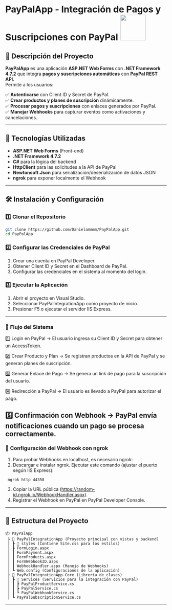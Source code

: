 # PayPalApp - Integración de Pagos y Suscripciones con PayPal <img src="https://www.paypalobjects.com/webstatic/icon/pp258.png" width="80" />

## 🚀 Descripción del Proyecto

**PayPalApp** es una aplicación **ASP.NET Web Forms** con **.NET Framework 4.7.2** que integra **pagos y suscripciones automáticas** con **PayPal REST API**.  
Permite a los usuarios:

✅ **Autenticarse** con Client ID y Secret de PayPal.  
✅ **Crear productos y planes de suscripción** dinámicamente.  
✅ **Procesar pagos y suscripciones** con enlaces generados por PayPal.  
✅ **Manejar Webhooks** para capturar eventos como activaciones y cancelaciones.  

---

## 📌 **Tecnologías Utilizadas**

- **ASP.NET Web Forms** (Front-end)  
- **.NET Framework 4.7.2**  
- **C#** para la lógica del backend  
- **HttpClient** para las solicitudes a la API de PayPal  
- **Newtonsoft.Json** para serialización/deserialización de datos JSON  
- **ngrok** para exponer localmente el Webhook  

---

## 🛠 **Instalación y Configuración**

### 1️⃣ **Clonar el Repositorio**
```sh
git clone https://github.com/Danielammmm/PayPalApp.git
cd PayPalApp
```
### 2️⃣ **Configurar las Credenciales de PayPal**
1. Crear una cuenta en PayPal Developer.
2. Obtener Client ID y Secret en el Dashboard de PayPal.
3. Configurar las credenciales en el sistema al momento del login.

### 3️⃣ **Ejecutar la Aplicación**
1. Abrir el proyecto en Visual Studio.
2. Seleccionar PayPalIntegrationApp como proyecto de inicio.
3. Presionar F5 o ejecutar el servidor IIS Express.

---
### 🔄 **Flujo del Sistema**
  1️⃣ Login en PayPal → El usuario ingresa su Client ID y Secret para obtener un AccessToken.
  
  2️⃣ Crear Producto y Plan → Se registran productos en la API de PayPal y se generan planes de suscripción.
  
  3️⃣ Generar Enlace de Pago → Se genera un link de pago para la suscripción del usuario.
  
  4️⃣ Redirección a PayPal → El usuario es llevado a PayPal para autorizar el pago.
  
  5️⃣ Confirmación con Webhook → PayPal envía notificaciones cuando un pago se procesa correctamente.
---
### 📡 **Configuración del Webhook con ngrok**
1. Para probar Webhooks en localhost, es necesario ngrok:
2. Descargar e instalar ngrok.
   Ejecutar este comando (ajustar el puerto según IIS Express):
  ```
   ngrok http 44358
```
3. Copiar la URL pública (https://random-id.ngrok.io/WebhookHandler.aspx).
4. Registrar el Webhook en PayPal en PayPal Developer Console.

---

## 📂 **Estructura del Proyecto**
```
📦 PayPalApp
 ┣ 📂 PayPalIntegrationApp (Proyecto principal con vistas y backend)
 ┃ ┣ 📂 styles (Contiene Site.css para los estilos)
 ┃ ┣ FormLogin.aspx
 ┃ ┃ FormPayment.aspx
 ┃ ┃ FormProducts.aspx
 ┃ ┃ FormWebhookID.aspx
 ┃ ┃ WebhookHandler.aspx (Manejo de Webhooks)
 ┃ ┗ Web.config (Configuraciones de la aplicación)
 ┣ 📂 PayPalIntegrationApp.Core (Librería de clases)
 ┃ ┣ 📂 Services (Servicios para la integración con PayPal)
 ┃ ┃ ┣ PayPalProductService.cs
 ┃ ┃ ┣ PayPalService.cs
 ┃ ┃ ┗ PayPalWebhookService.cs
 ┃ ┗ PayPalSubscriptionService.cs
```

---

